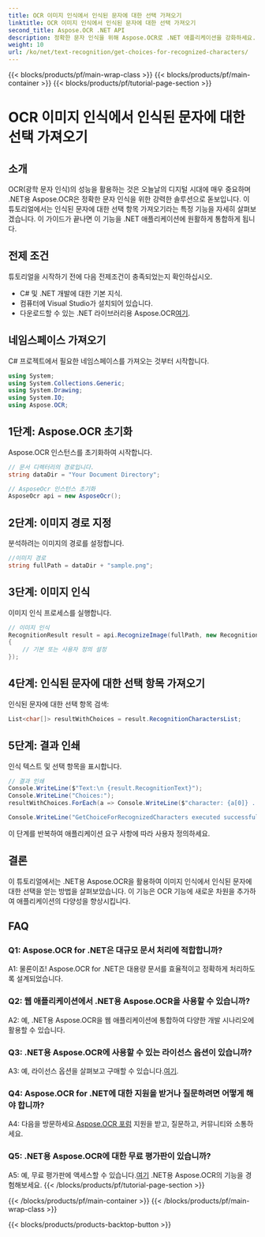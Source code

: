 ```yaml
---
title: OCR 이미지 인식에서 인식된 문자에 대한 선택 가져오기
linktitle: OCR 이미지 인식에서 인식된 문자에 대한 선택 가져오기
second_title: Aspose.OCR .NET API
description: 정확한 문자 인식을 위해 Aspose.OCR로 .NET 애플리케이션을 강화하세요. 이미지 인식에서 인식된 문자에 대한 선택 항목을 검색하려면 단계별 가이드를 따르세요.
weight: 10
url: /ko/net/text-recognition/get-choices-for-recognized-characters/
---
```


{{< blocks/products/pf/main-wrap-class >}}
{{< blocks/products/pf/main-container >}}
{{< blocks/products/pf/tutorial-page-section >}}

# OCR 이미지 인식에서 인식된 문자에 대한 선택 가져오기

## 소개

OCR(광학 문자 인식)의 성능을 활용하는 것은 오늘날의 디지털 시대에 매우 중요하며 .NET용 Aspose.OCR은 정확한 문자 인식을 위한 강력한 솔루션으로 돋보입니다. 이 튜토리얼에서는 인식된 문자에 대한 선택 항목 가져오기라는 특정 기능을 자세히 살펴보겠습니다. 이 가이드가 끝나면 이 기능을 .NET 애플리케이션에 원활하게 통합하게 됩니다.

## 전제 조건

튜토리얼을 시작하기 전에 다음 전제조건이 충족되었는지 확인하십시오.

- C# 및 .NET 개발에 대한 기본 지식.
- 컴퓨터에 Visual Studio가 설치되어 있습니다.
-  다운로드할 수 있는 .NET 라이브러리용 Aspose.OCR[여기](https://releases.aspose.com/ocr/net/).

## 네임스페이스 가져오기

C# 프로젝트에서 필요한 네임스페이스를 가져오는 것부터 시작합니다.

```csharp
using System;
using System.Collections.Generic;
using System.Drawing;
using System.IO;
using Aspose.OCR;
```

## 1단계: Aspose.OCR 초기화

Aspose.OCR 인스턴스를 초기화하여 시작합니다.

```csharp
// 문서 디렉터리의 경로입니다.
string dataDir = "Your Document Directory";

// AsposeOcr 인스턴스 초기화
AsposeOcr api = new AsposeOcr();
```

## 2단계: 이미지 경로 지정

분석하려는 이미지의 경로를 설정합니다.

```csharp
//이미지 경로
string fullPath = dataDir + "sample.png";
```

## 3단계: 이미지 인식

이미지 인식 프로세스를 실행합니다.

```csharp
// 이미지 인식
RecognitionResult result = api.RecognizeImage(fullPath, new RecognitionSettings
{
    // 기본 또는 사용자 정의 설정
});
```

## 4단계: 인식된 문자에 대한 선택 항목 가져오기

인식된 문자에 대한 선택 항목 검색:

```csharp
List<char[]> resultWithChoices = result.RecognitionCharactersList;
```

## 5단계: 결과 인쇄

인식 텍스트 및 선택 항목을 표시합니다.

```csharp
// 결과 인쇄
Console.WriteLine($"Text:\n {result.RecognitionText}");
Console.WriteLine("Choices:");
resultWithChoices.ForEach(a => Console.WriteLine($"character: {a[0]} . Choices: {a[1]} {a[2]} {a[3]} {a[4]}"));

Console.WriteLine("GetChoiceForRecognizedCharacters executed successfully");
```

이 단계를 반복하여 애플리케이션 요구 사항에 따라 사용자 정의하세요.

## 결론

이 튜토리얼에서는 .NET용 Aspose.OCR을 활용하여 이미지 인식에서 인식된 문자에 대한 선택을 얻는 방법을 살펴보았습니다. 이 기능은 OCR 기능에 새로운 차원을 추가하여 애플리케이션의 다양성을 향상시킵니다.

## FAQ

### Q1: Aspose.OCR for .NET은 대규모 문서 처리에 적합합니까?

A1: 물론이죠! Aspose.OCR for .NET은 대용량 문서를 효율적이고 정확하게 처리하도록 설계되었습니다.

### Q2: 웹 애플리케이션에서 .NET용 Aspose.OCR을 사용할 수 있습니까?

A2: 예, .NET용 Aspose.OCR을 웹 애플리케이션에 통합하여 다양한 개발 시나리오에 활용할 수 있습니다.

### Q3: .NET용 Aspose.OCR에 사용할 수 있는 라이선스 옵션이 있습니까?

 A3: 예, 라이선스 옵션을 살펴보고 구매할 수 있습니다.[여기](https://purchase.aspose.com/buy).

### Q4: Aspose.OCR for .NET에 대한 지원을 받거나 질문하려면 어떻게 해야 합니까?

 A4: 다음을 방문하세요.[Aspose.OCR 포럼](https://forum.aspose.com/c/ocr/16) 지원을 받고, 질문하고, 커뮤니티와 소통하세요.

### Q5: .NET용 Aspose.OCR에 대한 무료 평가판이 있습니까?

 A5: 예, 무료 평가판에 액세스할 수 있습니다.[여기](https://releases.aspose.com/) .NET용 Aspose.OCR의 기능을 경험해보세요.
{{< /blocks/products/pf/tutorial-page-section >}}

{{< /blocks/products/pf/main-container >}}
{{< /blocks/products/pf/main-wrap-class >}}

{{< blocks/products/products-backtop-button >}}
